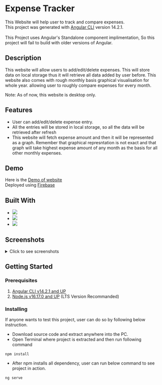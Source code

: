 # Expense Tracker

This Website will help user to track and compare expenses.
<br>
This project was generated with [Angular CLI](https://github.com/angular/angular-cli) version 14.2.1.
<br>
<br>
This Project uses Angular's Standalone component implimentation, So this project will fail to build with older versions of Angular.

## Description

This website will allow users to add/edit/delete expenses. This will store data on local storage thus it will retrieve all data added by user before. 
This website also comes with rough monthly basis graphical visualisation for whole year. allowing user to roughly compare expenses for every month.

Note: As of now, this website is desktop only.

## Features

* User can add/edit/delete expense entry.
* All the entries will be stored in local storage, so all the data will be retrieved after refresh
* This website will fetch expense amount and then it will be represented as a graph. Remember that graphical represntation is not exact and that graph will take highest expense amount of any month as the basis for all other monthly expenses.

## Demo

Here is the [Demo of website](https://id11297.web.app/home) 
<br>
Deployed using [Firebase](https://firebase.google.com/)

## Built With

* <img src="https://img.shields.io/badge/Angular-DD0031?style=for-the-badge&logo=angular&logoColor=white" />
* <img src="https://img.shields.io/badge/HTML5%20-%23e34f26.svg?&style=for-the-badge&logo=html5&logoColor=white" />
* <img src="https://img.shields.io/badge/CSS3-1572B6?&style=for-the-badge&logo=css3&logoColor=white" />

## Screenshots
<details>
  <summary>Click to see screenshots</summary>
  <br>
  <img src='/src/assets/1.png'></img>
  <img src='/src/assets/2.png'></img>
  <img src='/src/assets/3.png'></img>
</details>

## Getting Started

### Prerequisites

1) [Angular CLI v14.2.1 and UP](https://angular.io/)
2) [Node.js v16.17.0 and UP](https://nodejs.org/en/) (LTS Version Recommanded) 

### Installing

If anyone wants to test this project, user can do so by following below instruction.

* Download source code and extract anywhere into the PC.
* Open Terminal where project is extracted and then run following command 
```
npm install 
```
* After npm installs all dependency, user can run below command to see project in action.
```
ng serve
```
